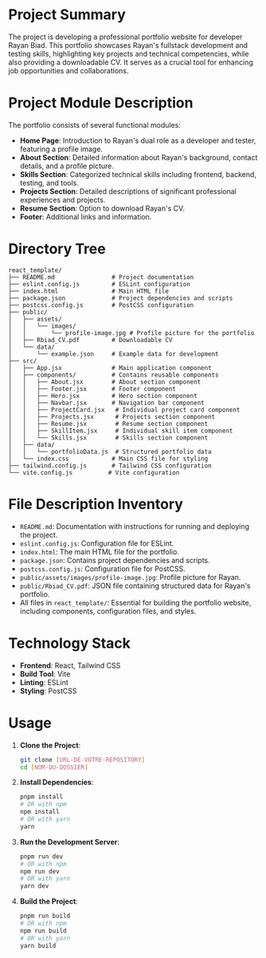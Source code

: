 # Project Summary
The project is developing a professional portfolio website for developer Rayan Biad. This portfolio showcases Rayan's fullstack development and testing skills, highlighting key projects and technical competencies, while also providing a downloadable CV. It serves as a crucial tool for enhancing job opportunities and collaborations.

# Project Module Description
The portfolio consists of several functional modules:
- **Home Page**: Introduction to Rayan's dual role as a developer and tester, featuring a profile image.
- **About Section**: Detailed information about Rayan's background, contact details, and a profile picture.
- **Skills Section**: Categorized technical skills including frontend, backend, testing, and tools.
- **Projects Section**: Detailed descriptions of significant professional experiences and projects.
- **Resume Section**: Option to download Rayan's CV.
- **Footer**: Additional links and information.

# Directory Tree
```
react_template/
├── README.md                # Project documentation
├── eslint.config.js         # ESLint configuration
├── index.html               # Main HTML file
├── package.json             # Project dependencies and scripts
├── postcss.config.js        # PostCSS configuration
├── public/
│   ├── assets/
│   │   └── images/
│   │       └── profile-image.jpg # Profile picture for the portfolio
│   ├── Rbiad_CV.pdf         # Downloadable CV
│   └── data/
│       └── example.json     # Example data for development
├── src/
│   ├── App.jsx              # Main application component
│   ├── components/          # Contains reusable components
│   │   ├── About.jsx        # About section component
│   │   ├── Footer.jsx       # Footer component
│   │   ├── Hero.jsx         # Hero section component
│   │   ├── Navbar.jsx       # Navigation bar component
│   │   ├── ProjectCard.jsx   # Individual project card component
│   │   ├── Projects.jsx      # Projects section component
│   │   ├── Resume.jsx        # Resume section component
│   │   ├── SkillItem.jsx     # Individual skill item component
│   │   └── Skills.jsx        # Skills section component
│   ├── data/
│   │   └── portfolioData.js  # Structured portfolio data
│   └── index.css            # Main CSS file for styling
├── tailwind.config.js       # Tailwind CSS configuration
└── vite.config.js          # Vite configuration
```

# File Description Inventory
- `README.md`: Documentation with instructions for running and deploying the project.
- `eslint.config.js`: Configuration file for ESLint.
- `index.html`: The main HTML file for the portfolio.
- `package.json`: Contains project dependencies and scripts.
- `postcss.config.js`: Configuration file for PostCSS.
- `public/assets/images/profile-image.jpg`: Profile picture for Rayan.
- `public/Rbiad_CV.pdf`: JSON file containing structured data for Rayan's portfolio.
- All files in `react_template/`: Essential for building the portfolio website, including components, configuration files, and styles.

# Technology Stack
- **Frontend**: React, Tailwind CSS
- **Build Tool**: Vite
- **Linting**: ESLint
- **Styling**: PostCSS

# Usage
1. **Clone the Project**: 
   ```bash
   git clone [URL-DE-VOTRE-REPOSITORY]
   cd [NOM-DU-DOSSIER]
   ```
2. **Install Dependencies**: 
   ```bash
   pnpm install
   # OR with npm
   npm install
   # OR with yarn
   yarn
   ```
3. **Run the Development Server**: 
   ```bash
   pnpm run dev
   # OR with npm
   npm run dev
   # OR with yarn
   yarn dev
   ```
4. **Build the Project**: 
   ```bash
   pnpm run build
   # OR with npm
   npm run build
   # OR with yarn
   yarn build
   ```
